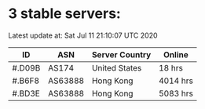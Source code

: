 # 3 stable servers:

Latest update at: Sat Jul 11 21:10:07 UTC 2020

| ID | ASN | Server Country | Online |
| -- | --- | -------------- | ------ |
| #.D09B | AS174 | United States | 18 hrs |
| #.B6F8 | AS63888 | Hong Kong | 4014 hrs |
| #.BD3E | AS63888 | Hong Kong | 5083 hrs |

